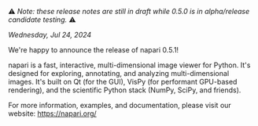 ⚠️ *Note: these release notes are still in draft while 0.5.0 is in alpha/release
candidate testing.* ⚠️

*Wednesday, Jul 24, 2024*

We're happy to announce the release of napari 0.5.1!

napari is a fast, interactive, multi-dimensional image viewer for Python.
It's designed for exploring, annotating, and analyzing multi-dimensional
images. It's built on Qt (for the GUI), VisPy (for performant GPU-based
rendering), and the scientific Python stack (NumPy, SciPy, and friends).

For more information, examples, and documentation, please visit our website:
https://napari.org/
